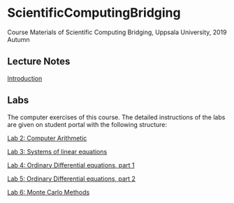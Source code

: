 # ScientificComputingBridging
Course Materials of Scientific Computing Bridging, Uppsala University, 2019 Autumn

## Lecture Notes

[Introduction](https://prezi.com/mdculu3hvlmn/introduction-of-scientific-computing-bridging-course/)

## Labs

The computer exercises of this course.
The detailed instructions of the labs are given on student portal with the following structure:

[Lab 2: Computer Arithmetic](./Lab/L2/)

[Lab 3: Systems of linear equations](./Lab/L3/)

[Lab 4: Ordinary Differential equations, part 1](./Lab/L4/)

[Lab 5: Ordinary Differential equations, part 2](./Lab/L5/)

[Lab 6: Monte Carlo Methods](./Lab/L6/)
